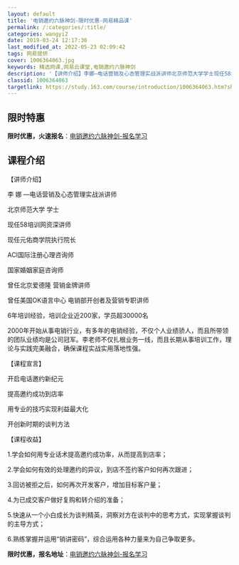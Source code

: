 ```yaml
---
layout: default
title: '电销邀约六脉神剑-限时优惠-网易精品课'
permalink: /:categories/:title/
categories: wangyi2
date: 2019-03-24 12:17:30
last_modified_at: 2022-05-23 02:09:42
tags: 网易提供
cover: 1006364063.jpg
keywords: 精选网课,网易云课堂,电销邀约六脉神剑
description: '【讲师介绍】李娜—电话营销及心态管理实战派讲师北京师范大学学士现任58培训网资深讲师现任元佑商学院执行院长ACI国际注册'
classid: 1006364063
targetlink: https://study.163.com/course/introduction/1006364063.htm?share=1&shareId=1025206652&utm_campaign=share&utm_medium=iphoneShare&utm_source=&utm_u=1025206652
---
```


## 限时特惠

**限时优惠，火速报名**：[电销邀约六脉神剑-报名学习](https://study.163.com/course/introduction/1006364063.htm?share=1&shareId=1025206652&utm_campaign=share&utm_medium=iphoneShare&utm_source=&utm_u=1025206652)

## 课程介绍

【讲师介绍】

李 娜 —电话营销及心态管理实战派讲师                                                                

北京师范大学 学士

现任58培训网资深讲师

现任元佑商学院执行院长

ACI国际注册心理咨询师

国家婚姻家庭咨询师

曾任北京爱德隆 营销金牌讲师

曾任美国OK语言中心 电销部开创者及营销专职讲师

6年培训经验，培训企业近200家，学员超30000名

2000年开始从事电销行业，有多年的电销经验，不仅个人业绩骄人，而且所带领的团队业绩均是公司冠军。李老师不仅扎根业务一线，而且长期从事培训工作，理论与实践完美融合，确保课程实战实用落地性强。

【课程宣言】

开启电话邀约新纪元

提高邀约成功到店率

用专业的技巧实现利益最大化

开创新时期的谈判方法

【课程收益】

1.学会如何用专业话术提高邀约成功率，从而提高到店率；

2.学会如何有效的处理邀约的异议，到店不签约客户如何再次跟进；

3.回访被拒之后，如何再次开发客户，增加目标客户量；

4.为已成交客户做好复购和转介绍的准备；

5.快速从一个小白成长为谈判精英，洞察对方在谈判中的思考方式，实现掌握谈判的主导方式；

6.熟练掌握并运用“销讲密码”，综合运用各种力量来为自己争取更多。

**限时优惠，报名地址**：[电销邀约六脉神剑-报名学习](https://study.163.com/course/introduction/1006364063.htm?share=1&shareId=1025206652&utm_campaign=share&utm_medium=iphoneShare&utm_source=&utm_u=1025206652)

